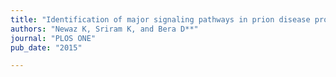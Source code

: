 ```yaml
---
title: "Identification of major signaling pathways in prion disease progression using network analysis"
authors: "Newaz K, Sriram K, and Bera D**"
journal: "PLOS ONE"
pub_date: "2015"

---
```


